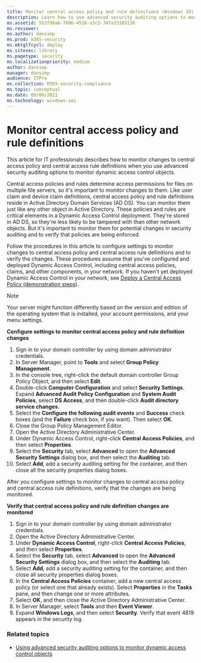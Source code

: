 ```yaml
---
title: Monitor central access policy and rule definitions (Windows 10)
description: Learn how to use advanced security auditing options to monitor changes to central access policy and central access rule definitions.
ms.assetid: 553f98a6-7606-4518-a3c5-347a33105130
ms.reviewer: 
ms.author: dansimp
ms.prod: m365-security
ms.mktglfcycl: deploy
ms.sitesec: library
ms.pagetype: security
ms.localizationpriority: medium
author: dansimp
manager: dansimp
audience: ITPro
ms.collection: M365-security-compliance
ms.topic: conceptual
ms.date: 09/09/2021
ms.technology: windows-sec
---
```


# Monitor central access policy and rule definitions


This article for IT professionals describes how to monitor changes to central access policy and central access rule definitions when you use advanced security auditing options to monitor dynamic access control objects.

Central access policies and rules determine access permissions for files on multiple file servers, so it's important to monitor changes to them. Like user claim and device claim definitions, central access policy and rule definitions reside in Active Directory Domain Services (AD DS). You can monitor them just like any other object in Active Directory. These policies and rules are critical elements in a Dynamic Access Control deployment. They're stored in AD DS, so they're less likely to be tampered with than other network objects. But it's important to monitor them for potential changes in security auditing and to verify that policies are being enforced.

Follow the procedures in this article to configure settings to monitor changes to central access policy and central access rule definitions and to verify the changes. These procedures assume that you've configured and deployed Dynamic Access Control, including central access policies, claims, and other components, in your network. If you haven't yet deployed Dynamic Access Control in your network, see [Deploy a Central Access Policy (demonstration steps)](/windows-server/identity/solution-guides/deploy-a-central-access-policy--demonstration-steps-).

> [!NOTE]
> Your server might function differently based on the version and edition of the operating system that is installed, your account permissions, and your menu settings.
 
**Configure settings to monitor central access policy and rule definition changes**

1.  Sign in to your domain controller by using domain administrator credentials.
2.  In Server Manager, point to **Tools** and select **Group Policy Management**.
3.  In the console tree, right-click the default domain controller Group Policy Object, and then select **Edit**.
4.  Double-click **Computer Configuration** and select **Security Settings**. Expand **Advanced Audit Policy Configuration** and **System Audit Policies**, select **DS Access**, and then double-click **Audit directory service changes**.
5.  Select the **Configure the following audit events** and **Success** check boxes (and the **Failure** check box, if you want). Then select **OK**.
6.  Close the Group Policy Management Editor.
7.  Open the Active Directory Administrative Center.
8.  Under Dynamic Access Control, right-click **Central Access Policies**, and then select **Properties**.
9.  Select the **Security** tab, select **Advanced** to open the **Advanced Security Settings** dialog box, and then select the **Auditing** tab.
10. Select **Add**, add a security auditing setting for the container, and then close all the security properties dialog boxes.

After you configure settings to monitor changes to central access policy and central access rule definitions, verify that the changes are being monitored.

**Verify that central access policy and rule definition changes are monitored**

1.  Sign in to your domain controller by using domain administrator credentials.
2.  Open the Active Directory Administrative Center.
3.  Under **Dynamic Access Control**, right-click **Central Access Policies**, and then select **Properties**.
4.  Select the **Security** tab, select **Advanced** to open the **Advanced Security Settings** dialog box, and then select the **Auditing** tab.
5.  Select **Add**, add a security auditing setting for the container, and then close all security properties dialog boxes.
6.  In the **Central Access Policies** container, add a new central access policy (or select one that already exists). Select **Properties** in the **Tasks** pane, and then change one or more attributes.
7.  Select **OK**, and then close the Active Directory Administrative Center.
8.  In Server Manager, select **Tools** and then **Event Viewer**.
9.  Expand **Windows Logs**, and then select **Security**. Verify that event 4819 appears in the security log.

### Related topics

- [Using advanced security auditing options to monitor dynamic access control objects](using-advanced-security-auditing-options-to-monitor-dynamic-access-control-objects.md)